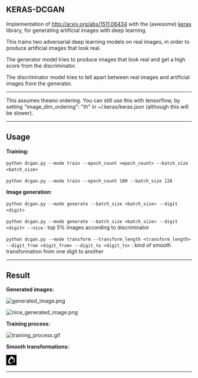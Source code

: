 ## KERAS-DCGAN ##

Implementation of http://arxiv.org/abs/1511.06434 with the (awesome) [keras](https://github.com/fchollet/keras) library, for generating artificial images with deep learning.



This trains two adversarial deep learning models on real images, in order to produce artificial images that look real.



The generator model tries to produce images that look real and get a high score from the discriminator.



The discriminator model tries to tell apart between real images and artificial images from the generator.


---

This assumes theano ordering.
You can still use this with tensorflow, by setting "image_dim_ordering": "th" in ~/.keras/keras.json (although this will be slower).

---

## Usage


**Training:**

`python dcgan.py --mode train --epoch_count <epoch_count> --batch_size <batch_size>`



`python dcgan.py --mode train --epoch_count 100 --batch_size 128`



**Image generation:**

`python dcgan.py --mode generate --batch_size <batch_size> --digit <digit>`



`python dcgan.py --mode generate --batch_size <batch_size> --digit <digit> --nice` : top 5% images according to discriminator



`python dcgan.py --mode transform --transform_length <transform_length> --digit_from <digit_from> --digit_to <digit_to>` : kind of smooth transformation from one digit to another


---


## Result



**Generated images:** 



![generated_image.png](./assets/generated_image.png)





![nice_generated_image.png](./assets/nice_generated_image.png)





**Training process:**



![training_process.gif](./assets/training_process.gif)




**Smooth transformations:**



![training_process.gif](./assets/0-0.gif)





---
